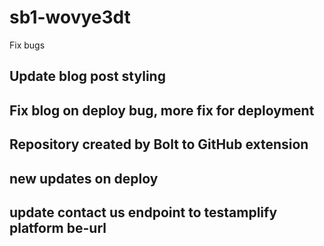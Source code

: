 # sb1-wovye3dt

Fix bugs
## Update blog post styling
## Fix blog on deploy bug, more fix for deployment
## Repository created by Bolt to GitHub extension
## new updates on deploy
## update contact us endpoint to testamplify platform be-url
